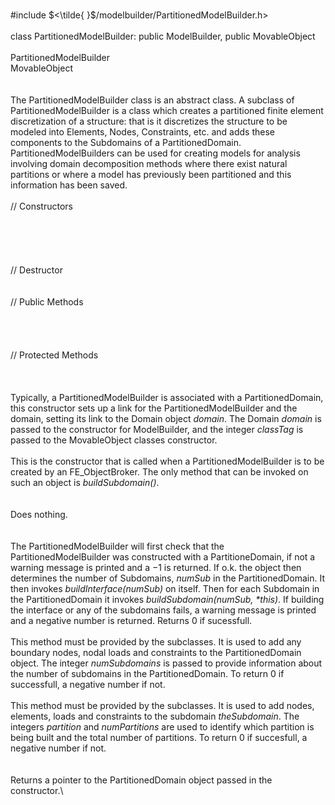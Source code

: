 \
\#include $<\tilde{ }$/modelbuilder/PartitionedModelBuilder.h$>$\
\
class PartitionedModelBuilder: public ModelBuilder, public
MovableObject\
\
PartitionedModelBuilder\
MovableObject\
\
\
The PartitionedModelBuilder class is an abstract class. A subclass of
PartitionedModelBuilder is a class which creates a partitioned finite
element discretization of a structure: that is it discretizes the
structure to be modeled into Elements, Nodes, Constraints, etc. and adds
these components to the Subdomains of a PartitionedDomain.
PartitionedModelBuilders can be used for creating models for analysis
involving domain decomposition methods where there exist natural
partitions or where a model has previously been partitioned and this
information has been saved.\
\
// Constructors\
\
\
\
\
\
// Destructor\
\
\
// Public Methods\
\
\
\
\
// Protected Methods\
\
\
\
Typically, a PartitionedModelBuilder is associated with a
PartitionedDomain, this constructor sets up a link for the
PartitionedModelBuilder and the domain, setting its link to the Domain
object *domain*. The Domain *domain* is passed to the constructor for
ModelBuilder, and the integer *classTag* is passed to the MovableObject
classes constructor.\
\
This is the constructor that is called when a PartitionedModelBuilder is
to be created by an FE_ObjectBroker. The only method that can be invoked
on such an object is *buildSubdomain()*.\
\
\
Does nothing.\
\
\
The PartitionedModelBuilder will first check that the
PartitionedModelBuilder was constructed with a PartitioneDomain, if not
a warning message is printed and a $-1$ is returned. If o.k. the object
then determines the number of Subdomains, *numSub* in the
PartitionedDomain. It then invokes *buildInterface(numSub)* on itself.
Then for each Subdomain in the PartitionedDomain it invokes
*buildSubdomain(numSub, \*this)*. If building the interface or any of
the subdomains fails, a warning message is printed and a negative number
is returned. Returns $0$ if sucessfull.\
\
This method must be provided by the subclasses. It is used to add any
boundary nodes, nodal loads and constraints to the PartitionedDomain
object. The integer *numSubdomains* is passed to provide information
about the number of subdomains in the PartitionedDomain. To return $0$
if successfull, a negative number if not.\
\
This method must be provided by the subclasses. It is used to add nodes,
elements, loads and constraints to the subdomain *theSubdomain*. The
integers *partition* and *numPartitions* are used to identify which
partition is being built and the total number of partitions. To return
$0$ if succesfull, a negative number if not.\
\
\
Returns a pointer to the PartitionedDomain object passed in the
constructor.\
